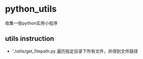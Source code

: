 # python_utils
收集一些python实用小程序
## utils instruction
- './utils/get_filepath.py    遍历指定目录下所有文件，并得到文件路径
